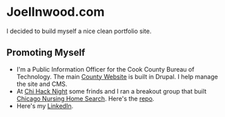 # JoelInwood.com
I decided to build myself a nice clean portfolio site. 
## Promoting Myself
* I'm a Public Information Officer for the Cook County Bureau of Technology. The main [County Website](https://cookcountyil.gov) is built in Drupal. I help manage the site and CMS. 
* At [Chi Hack Night](https://chihacknight.org) some frinds and I ran a breakout group that built [Chicago Nursing Home Search](http://chicagonursinghomesearch.com). Here's the [repo](https://github.com/open-retirement/open-retirement.github.com). 
* Here's my [LinkedIn](https://www.linkedin.com/in/joel-inwood-18645512/).
